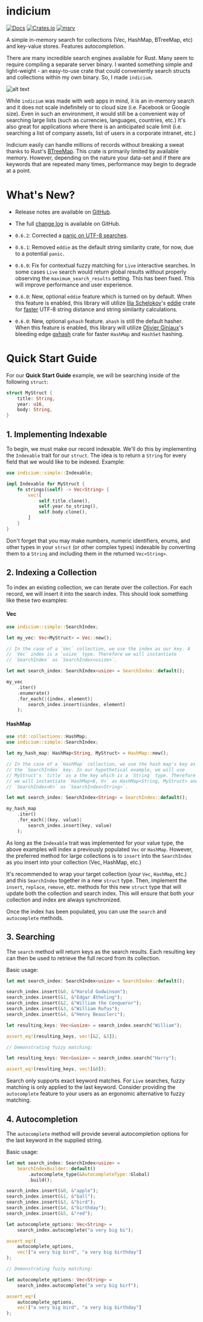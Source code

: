 # indicium
[![Docs](https://docs.rs/indicium/badge.svg)](https://docs.rs/indicium)
[![Crates.io](https://img.shields.io/crates/v/indicium.svg?maxAge=2592000)](https://crates.io/crates/indicium)
[![msrv](https://img.shields.io/badge/rustc-1.62.1+-red)](https://blog.rust-lang.org/2023/06/01/Rust-1.62.1.html)

A simple in-memory search for collections (Vec, HashMap, BTreeMap, etc) and
key-value stores. Features autocompletion.

There are many incredible search engines available for Rust. Many seem to
require compiling a separate server binary. I wanted something simple and
light-weight - an easy-to-use crate that could conveniently search structs and
collections within my own binary. So, I made `indicium`.

![alt text](https://www.arkiteq.io.ca/crates/indicium/banner.jpg "Indicium: A Simple In-Memory Search for Rust")

While `indicium` was made with web apps in mind, it is an in-memory search and
it does not scale indefinitely or to cloud size (i.e. Facebook or Google size).
Even in such an environment, it would still be a convenient way of searching
large lists (such as currencies, languages, countries, etc.) It's also great for
applications where there is an anticipated scale limit (i.e. searching a list of
company assets, list of users in a corporate intranet, etc.)

Indicium easily can handle millions of records without breaking a sweat thanks
to Rust's [BTreeMap](https://cglab.ca/~abeinges/blah/rust-btree-case/). This
crate is primarily limited by available memory. However, depending on the nature
your data-set and if there are keywords that are repeated many times,
performance may begin to degrade at a point.

# What's New?

* Release notes are available on
[GitHub](https://github.com/leontoeides/indicium/releases).

* The full [change
log](https://github.com/leontoeides/indicium/blob/master/CHANGELOG.md) is
available on GitHub.

* `0.6.2`: Corrected a [panic on UTF-8
searches](https://github.com/leontoeides/indicium/issues/2).

* `0.6.1`: Removed `eddie` as the default string similarity crate, for now, due
to a potential `panic`.

* `0.6.0`: Fix for contextual fuzzy matching for `Live` interactive searches.
In some cases `Live` search would return global results without properly
observing the `maximum_search_results` setting. This has been fixed. This will
improve performance and user experience.

* `0.6.0`: New, optional `eddie` feature which is turned on by default. When
this feature is enabled, this library will utilize
[Ilia Schelokov](https://github.com/thaumant)'s [eddie](https://lib.rs/crates/eddie)
crate for [faster](https://github.com/thaumant/eddie/blob/master/benchmarks.md)
UTF-8 string distance and string similarity calculations.

* `0.6.0`: New, optional `gxhash` feature. `ahash` is still the default hasher.
When this feature is enabled, this library will utilize
[Olivier Giniaux](https://github.com/ogxd)'s bleeding edge
[gxhash](https://lib.rs/crates/gxhash) crate for faster `HashMap` and `HashSet`
hashing.

# Quick Start Guide

For our **Quick Start Guide** example, we will be searching inside of the
following `struct`:

```rust
struct MyStruct {
    title: String,
    year: u16,
    body: String,
}
```

## 1. Implementing Indexable

To begin, we must make our record indexable. We'll do this by implementing the
`Indexable` trait for our `struct`. The idea is to return a `String` for every
field that we would like to be indexed. Example:

```rust
use indicium::simple::Indexable;

impl Indexable for MyStruct {
    fn strings(&self) -> Vec<String> {
        vec![
            self.title.clone(),
            self.year.to_string(),
            self.body.clone(),
        ]
    }
}
```

Don't forget that you may make numbers, numeric identifiers, enums, and other
types in your `struct` (or other complex types) indexable by converting them to
a `String` and including them in the returned `Vec<String>`.

## 2. Indexing a Collection

To index an existing collection, we can iterate over the collection. For each
record, we will insert it into the search index. This should look something
like these two examples:

#### Vec

```rust
use indicium::simple::SearchIndex;

let my_vec: Vec<MyStruct> = Vec::new();

// In the case of a `Vec` collection, we use the index as our key. A
// `Vec` index is a `usize` type. Therefore we will instantiate
// `SearchIndex` as `SearchIndex<usize>`.

let mut search_index: SearchIndex<usize> = SearchIndex::default();

my_vec
    .iter()
    .enumerate()
    .for_each(|(index, element)|
        search_index.insert(&index, element)
    );
```

#### HashMap

```rust
use std::collections::HashMap;
use indicium::simple::SearchIndex;

let my_hash_map: HashMap<String, MyStruct> = HashMap::new();

// In the case of a `HashMap` collection, we use the hash map's key as
// the `SearchIndex` key. In our hypothetical example, we will use
// MyStruct's `title` as a the key which is a `String` type. Therefore
// we will instantiate `HashMap<K, V>` as HashMap<String, MyStruct> and
// `SearchIndex<K>` as `SearchIndex<String>`.

let mut search_index: SearchIndex<String> = SearchIndex::default();

my_hash_map
    .iter()
    .for_each(|(key, value)|
        search_index.insert(key, value)
    );
```

As long as the `Indexable` trait was implemented for your value type, the above
examples will index a previously populated `Vec` or `HashMap`. However, the
preferred method for large collections is to `insert` into the `SearchIndex` as
you insert into your collection (Vec, HashMap, etc.)

It's recommended to wrap your target collection (your `Vec`, `HashMap`, etc.)
and this `SearchIndex` together in a new `struct` type. Then, implement the
`insert`, `replace`, `remove`, etc. methods for this new `struct` type that will
update both the collection and search index. This will ensure that both your
collection and index are always synchronized.

Once the index has been populated, you can use the `search` and `autocomplete`
methods.

## 3. Searching

The `search` method will return keys as the search results. Each resulting
key can then be used to retrieve the full record from its collection.

Basic usage:

```rust
let mut search_index: SearchIndex<usize> = SearchIndex::default();

search_index.insert(&0, &"Harold Godwinson");
search_index.insert(&1, &"Edgar Ætheling");
search_index.insert(&2, &"William the Conqueror");
search_index.insert(&3, &"William Rufus");
search_index.insert(&4, &"Henry Beauclerc");

let resulting_keys: Vec<&usize> = search_index.search("William");

assert_eq!(resulting_keys, vec![&2, &3]);

// Demonstrating fuzzy matching:

let resulting_keys: Vec<&usize> = search_index.search("Harry");

assert_eq!(resulting_keys, vec![&0]);
```

Search only supports exact keyword matches. For `Live` searches, fuzzy matching
is only applied to the last keyword. Consider providing the `autocomplete`
feature to your users as an ergonomic alternative to fuzzy matching.

## 4. Autocompletion

The `autocomplete` method will provide several autocompletion options for the
last keyword in the supplied string.

Basic usage:

```rust
let mut search_index: SearchIndex<usize> =
    SearchIndexBuilder::default()
        .autocomplete_type(&AutocompleteType::Global)
        .build();

search_index.insert(&0, &"apple");
search_index.insert(&1, &"ball");
search_index.insert(&3, &"bird");
search_index.insert(&4, &"birthday");
search_index.insert(&5, &"red");

let autocomplete_options: Vec<String> =
    search_index.autocomplete("a very big bi");

assert_eq!(
    autocomplete_options,
    vec!["a very big bird", "a very big birthday"]
);

// Demonstrating fuzzy matching:

let autocomplete_options: Vec<String> =
    search_index.autocomplete("a very big birf");

assert_eq!(
    autocomplete_options,
    vec!["a very big bird", "a very big birthday"]
);
```